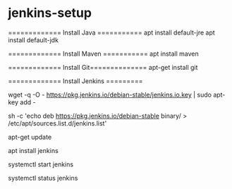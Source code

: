 # jenkins-setup
============= Install Java  ===========
apt install default-jre
apt install default-jdk

============= Install Maven ===========
apt install maven

============= Install Git==============
apt-get install git

============= Install Jenkins =========

wget -q -O - https://pkg.jenkins.io/debian-stable/jenkins.io.key | sudo apt-key add -

sh -c 'echo deb https://pkg.jenkins.io/debian-stable binary/ > /etc/apt/sources.list.d/jenkins.list'

apt-get update

apt install jenkins

systemctl start jenkins

systemctl status jenkins
